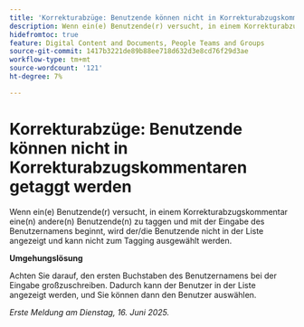 ```yaml
---
title: 'Korrekturabzüge: Benutzende können nicht in Korrekturabzugskommentaren getaggt werden'
description: Wenn ein(e) Benutzende(r) versucht, in einem Korrekturabzugskommentar eine(n) andere(n) Benutzende(n) zu taggen und mit der Eingabe des Benutzernamens beginnt, wird der/die Benutzende nicht in der Liste angezeigt und kann nicht zum Tagging ausgewählt werden. Eine Umgehungslösung ist verfügbar.
hidefromtoc: true
feature: Digital Content and Documents, People Teams and Groups
source-git-commit: 1417b3221de89b88ee718d632d3e8cd76f29d3ae
workflow-type: tm+mt
source-wordcount: '121'
ht-degree: 7%

---
```



# Korrekturabzüge: Benutzende können nicht in Korrekturabzugskommentaren getaggt werden

Wenn ein(e) Benutzende(r) versucht, in einem Korrekturabzugskommentar eine(n) andere(n) Benutzende(n) zu taggen und mit der Eingabe des Benutzernamens beginnt, wird der/die Benutzende nicht in der Liste angezeigt und kann nicht zum Tagging ausgewählt werden.

**Umgehungslösung**

Achten Sie darauf, den ersten Buchstaben des Benutzernamens bei der Eingabe großzuschreiben. Dadurch kann der Benutzer in der Liste angezeigt werden, und Sie können dann den Benutzer auswählen.

_Erste Meldung am Dienstag, 16. Juni 2025._
